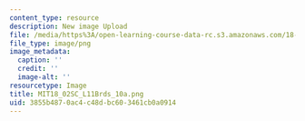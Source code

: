 ```yaml
---
content_type: resource
description: New image Upload
file: /media/https%3A/open-learning-course-data-rc.s3.amazonaws.com/18-02sc-multivariable-calculus-fall-2010/3855b4870ac4c48dbc603461cb0a0914_MIT18_02SC_L11Brds_10a.png
file_type: image/png
image_metadata:
  caption: ''
  credit: ''
  image-alt: ''
resourcetype: Image
title: MIT18_02SC_L11Brds_10a.png
uid: 3855b487-0ac4-c48d-bc60-3461cb0a0914
---
```

